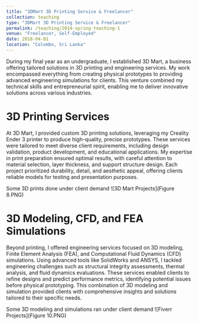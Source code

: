 ```yaml
---
title: "3DMart 3D Printing Service & Freelancer"
collection: teaching
type: "3DMart 3D Printing Service & Freelancer"
permalink: /teaching/2014-spring-teaching-1
venue: "Freelancer, Self-Employed"
date: 2018-04-01
location: "Colombo, Sri Lanka"
---
```


During my final year as an undergraduate, I established 3D Mart, a business offering tailored solutions in 3D printing and engineering services. My work encompassed everything from creating physical prototypes to providing advanced engineering simulations for clients. This venture combined my technical skills and entrepreneurial spirit, enabling me to deliver innovative solutions across various industries.

3D Printing Services
======
At 3D Mart, I provided custom 3D printing solutions, leveraging my Creality Ender 3 printer to produce high-quality, precise prototypes. These services were tailored to meet diverse client requirements, including design validation, product development, and educational applications. My expertise in print preparation ensured optimal results, with careful attention to material selection, layer thickness, and support structure design. Each project prioritized durability, detail, and aesthetic appeal, offering clients reliable models for testing and presentation purposes.

Some 3D prints done under client demand
![3D Mart Projects](Figure 8.PNG)

3D Modeling, CFD, and FEA Simulations
======
Beyond printing, I offered engineering services focused on 3D modeling, Finite Element Analysis (FEA), and Computational Fluid Dynamics (CFD) simulations. Using advanced tools like SolidWorks and ANSYS, I tackled engineering challenges such as structural integrity assessments, thermal analysis, and fluid dynamics evaluations. These services enabled clients to refine designs and predict performance metrics, identifying potential issues before physical prototyping. This combination of 3D modeling and simulation provided clients with comprehensive insights and solutions tailored to their specific needs.

Some 3D modeling and simulations ran under client demand
![Fiverr Projects](Figure 10.PNG)

